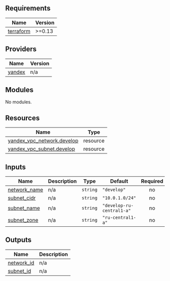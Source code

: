 ## Requirements

| Name | Version |
|------|---------|
| <a name="requirement_terraform"></a> [terraform](#requirement\_terraform) | >=0.13 |

## Providers

| Name | Version |
|------|---------|
| <a name="provider_yandex"></a> [yandex](#provider\_yandex) | n/a |

## Modules

No modules.

## Resources

| Name | Type |
|------|------|
| [yandex_vpc_network.develop](https://registry.terraform.io/providers/yandex-cloud/yandex/latest/docs/resources/vpc_network) | resource |
| [yandex_vpc_subnet.develop](https://registry.terraform.io/providers/yandex-cloud/yandex/latest/docs/resources/vpc_subnet) | resource |

## Inputs

| Name | Description | Type | Default | Required |
|------|-------------|------|---------|:--------:|
| <a name="input_network_name"></a> [network\_name](#input\_network\_name) | n/a | `string` | `"develop"` | no |
| <a name="input_subnet_cidr"></a> [subnet\_cidr](#input\_subnet\_cidr) | n/a | `string` | `"10.0.1.0/24"` | no |
| <a name="input_subnet_name"></a> [subnet\_name](#input\_subnet\_name) | n/a | `string` | `"develop-ru-central1-a"` | no |
| <a name="input_subnet_zone"></a> [subnet\_zone](#input\_subnet\_zone) | n/a | `string` | `"ru-central1-a"` | no |

## Outputs

| Name | Description |
|------|-------------|
| <a name="output_network_id"></a> [network\_id](#output\_network\_id) | n/a |
| <a name="output_subnet_id"></a> [subnet\_id](#output\_subnet\_id) | n/a |
